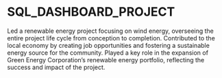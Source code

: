# SQL_DASHBOARD_PROJECT
Led a renewable energy project focusing on
wind energy, overseeing the entire project life
cycle from conception to completion. Contributed to the local economy by creating job
opportunities and fostering a sustainable energy source for the community.
Played a key role in the expansion of Green
Energy Corporation’s renewable energy portfolio, reflecting the success and impact of the
project.
